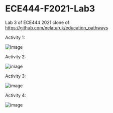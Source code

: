 # ECE444-F2021-Lab3

Lab 3 of ECE444 2021
clone of: https://github.com/nelaturuk/education_pathways

Activity 1:

![image](https://user-images.githubusercontent.com/34686490/135358606-eeb4b135-9fb7-42a4-b879-4138d89a3e03.png)

Activity 2:

![image](https://user-images.githubusercontent.com/34686490/135358714-8d7a5843-80ec-4b20-9805-bc015050c6b1.png)

Activity 3: 

![image](https://user-images.githubusercontent.com/34686490/135359089-71ff0d07-0e96-4563-9c6f-310c7f9c668b.png)

Activity 4:

![image](https://user-images.githubusercontent.com/34686490/135359208-0a00ac46-5a5d-4634-837b-139c089029a9.png)
